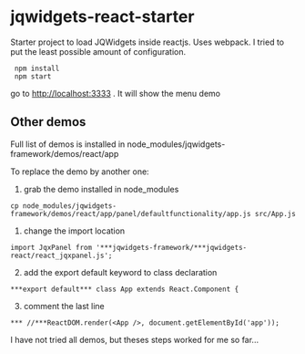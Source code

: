 # jqwidgets-react-starter
   
   Starter project to load JQWidgets inside reactjs. Uses webpack. I tried to put the least possible amount of configuration.
   
     npm install
     npm start
   
go to [http://localhost:3333](http://localhost:3333) . It will show the menu demo 

## Other demos
Full list of demos is installed in node_modules/jqwidgets-framework/demos/react/app
      
To replace the demo by another one:   
   
   1. grab the demo installed in  node_modules
   
    cp node_modules/jqwidgets-framework/demos/react/app/panel/defaultfunctionality/app.js src/App.js

   1. change the import location
    
    import JqxPanel from '***jqwidgets-framework/***jqwidgets-react/react_jqxpanel.js';

   2. add the export default keyword to class declaration
    
    ***export default*** class App extends React.Component {

   3. comment the last line 
    
    *** //***ReactDOM.render(<App />, document.getElementById('app'));

I have not tried all demos, but theses steps worked for me so far... 
